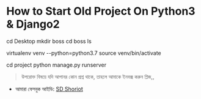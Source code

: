 # How to Start Old Project On Python3 & Django2

cd Desktop
mkdir boss
cd boss
ls

virtualenv venv --python=python3.7
source venv/bin/activate

cd project
python manage.py runserver


> উপরোক্ত বিষয়ে যদি আপানর কোন প্রশ্ন থাকে, তাহলে আমাকে ইনবক্স 
করুন প্লিজ,,

* আমারা ফেসবুক আইডি:  [SD Shoriot](https://www.facebook.com/shoriot)
